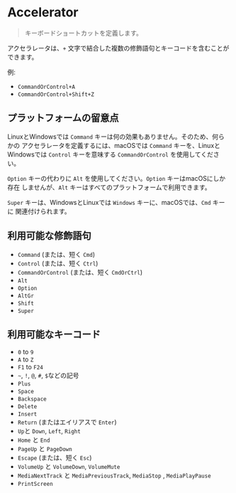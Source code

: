 # Accelerator

> キーボードショートカットを定義します。

アクセラレータは、`+` 文字で結合した複数の修飾語句とキーコードを含むことができます。

例:

* `CommandOrControl+A`
* `CommandOrControl+Shift+Z`

## プラットフォームの留意点

LinuxとWindowsでは `Command` キーは何の効果もありません。そのため、何らかの
アクセラレータを定義するには、macOSでは `Command` キーを、LinuxとWindowsでは
`Control` キーを意味する `CommandOrControl` を使用してください。

`Option` キーの代わりに `Alt` を使用してください。`Option` キーはmacOSにしか存在
しませんが、`Alt` キーはすべてのプラットフォームで利用できます。

 `Super` キーは、WindowsとLinuxでは `Windows` キーに、macOSでは、`Cmd` キーに
 関連付けられます。

## 利用可能な修飾語句

* `Command` (または、短く `Cmd`)
* `Control` (または、短く `Ctrl`)
* `CommandOrControl` (または、短く `CmdOrCtrl`)
* `Alt`
* `Option`
* `AltGr`
* `Shift`
* `Super`

## 利用可能なキーコード

* `0` to `9`
* `A` to `Z`
* `F1` to `F24`
* `~`, `!`, `@`, `#`, `$`などの記号
* `Plus`
* `Space`
* `Backspace`
* `Delete`
* `Insert`
* `Return` (またはエイリアスで `Enter`)
* `Up`と `Down`, `Left`, `Right`
* `Home` と `End`
* `PageUp` と `PageDown`
* `Escape` (または、短く `Esc`)
* `VolumeUp` と `VolumeDown`, `VolumeMute`
* `MediaNextTrack` と `MediaPreviousTrack`, `MediaStop` , `MediaPlayPause`
* `PrintScreen`
